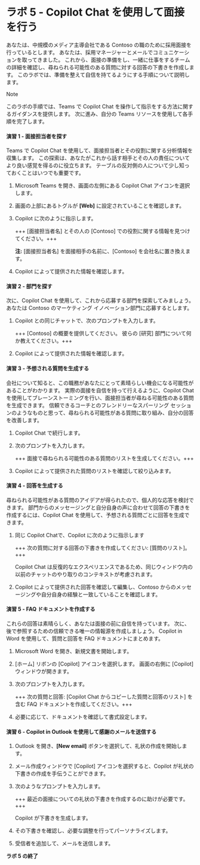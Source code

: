 # ラボ 5 - Copilot Chat を使用して面接を行う

あなたは、中規模のメディア主導会社である Contoso の職のために採用面接を行っているとします。 あなたは、採用マネージャーとメールでコミュニケーションを取ってきました。 これから、面接の準備をし、一緒に仕事をするチームの詳細を確認し、尋ねられる可能性のある質問に対する回答の下書きを作成します。 このラボでは、準備を整えて自信を持てるようにする手順について説明します。

> [!NOTE]
> このラボの手順では、Teams で Copilot Chat を操作して指示をする方法に関するガイダンスを提供します。 次に進み、自分の Teams リソースを使用して各手順を完了します。

#### 演習 1 - 面接担当者を探す

Teams で Copilot Chat を使用して、面接担当者とその役割に関する分析情報を収集します。 この探索は、あなたがこれから話す相手とその人の責任についてより良い感覚を得るのに役立ちます。 テーブルの反対側の人について少し知っておくことはいつでも重要です。

1. Microsoft Teams を開き、画面の左側にある Copilot Chat アイコンを選択します。

1. 画面の上部にあるトグルが **[Web]** に設定されていることを確認します。

1. Copilot に次のように指示します。

    +++ [面接担当者名] とその人の [Contoso] での役割に関する情報を見つけてください。+++

    **注:** [面接担当者名] を面接相手の名前に、[Contoso] を会社名に置き換えます。

1. Copilot によって提供された情報を確認します。

#### 演習 2 - 部門を探す

次に、Copilot Chat を使用して、これから応募する部門を探索してみましょう。 あなたは Contoso のマーケティング イノベーション部門に応募するとします。

1. Copilot との同じチャットで、次のプロンプトを入力します。

    +++ [Contoso] の概要を提供してください。 彼らの [研究] 部門について何か教えてください。+++

1. Copilot によって提供された情報を確認します。

#### 演習 3 - 予想される質問を生成する

会社について知ると、この職務があなたにとって素晴らしい機会になる可能性があることがわかります。 実際の面接を自信を持って行えるように、Copilot Chat を使用してブレーンストーミングを行い、面接担当者が尋ねる可能性のある質問を生成できます。 信頼できるコーチとのフレンドリーなスパーリング セッションのようなものと思って、尋ねられる可能性がある質問に取り組み、自分の回答を改善します。

1. Copilot Chat で続行します。

1. 次のプロンプトを入力します。

    +++ 面接で尋ねられる可能性のある質問のリストを生成してください。+++

1. Copilot によって提供された質問のリストを確認して絞り込みます。

#### 演習 4 - 回答を生成する

尋ねられる可能性がある質問のアイデアが得られたので、個人的な応答を検討できます。 部門からのメッセージングと自分自身の声に合わせて回答の下書きを作成するには、Copilot Chat を使用して、予想される質問ごとに回答を生成できます。

1. 同じ Copilot Chatで、Copilot に次のように指示します

    +++ 次の質問に対する回答の下書きを作成してください: [質問のリスト]。+++

    Copilot Chat は反復的なエクスペリエンスであるため、同じウィンドウ内の以前のチャットのやり取りのコンテキストが考慮されます。

1. Copilot によって提供された回答を確認して編集し、Contoso からのメッセージングや自分自身の経験と一致していることを確認します。

#### 演習 5 - FAQ ドキュメントを作成する

これらの回答は素晴らしく、あなたは面接の前に自信を持っています。 次に、後で参照するための信頼できる唯一の情報源を作成しましょう。 Copilot in Word を使用して、質問と回答を FAQ ドキュメントにまとめます。

1. Microsoft Word を開き、新規文書を開始します。

1. [ホーム] リボンの [Copilot] アイコンを選択します。 画面の右側に [Copilot] ウィンドウが開きます。

1. 次のプロンプトを入力します。

    +++ 次の質問と回答: [Copilot Chat からコピーした質問と回答のリスト] を含む FAQ ドキュメントを作成してください。+++

1. 必要に応じて、ドキュメントを確認して書式設定します。

#### 演習 6 - Copilot in Outlook を使用して感謝のメールを送信する

1. Outlook を開き、**[New email]** ボタンを選択して、礼状の作成を開始します。

1. メール作成ウィンドウで [Copilot] アイコンを選択すると、Copilot が礼状の下書きの作成を手伝うことができます。

1. 次のようなプロンプトを入力します。

    +++ 最近の面接についての礼状の下書きを作成するのに助けが必要です。+++

    Copilot が下書きを生成します。

1. その下書きを確認し、必要な調整を行ってパーソナライズします。

1. 受信者を追加して、メールを送信します。

**ラボ 5 の終了**
